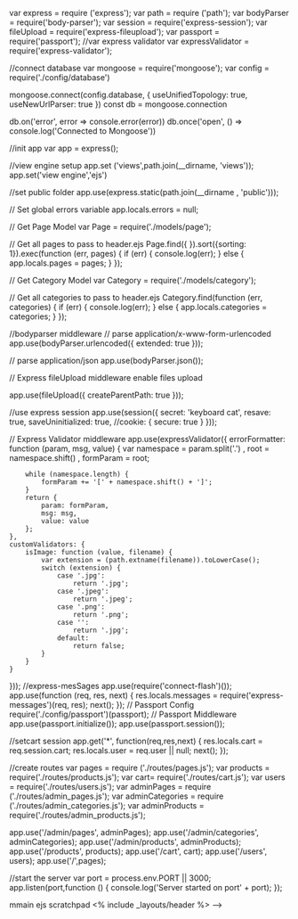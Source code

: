 var express = require ('express');
var path = require ('path');
var bodyParser = require('body-parser');
var session = require('express-session');
var fileUpload = require('express-fileupload');
var passport = require('passport');
//var express validator
var expressValidator = require('express-validator');

//connect database
var mongoose = require('mongoose');
var config = require('./config/database')

mongoose.connect(config.database, { useUnifiedTopology: true, useNewUrlParser: true })
const db = mongoose.connection

db.on('error', error => console.error(error))
db.once('open', () => console.log('Connected to Mongoose'))


//init app
var app = express();

//view engine setup
app.set ('views',path.join(__dirname, 'views'));
app.set('view engine','ejs')

//set public folder
app.use(express.static(path.join(__dirname , 'public')));

// Set global errors variable
app.locals.errors = null;


// Get Page Model
var Page = require('./models/page');

// Get all pages to pass to header.ejs
Page.find({ }).sort({sorting: 1}).exec(function (err, pages) {
    if (err) {
        console.log(err);
    } else {
        app.locals.pages = pages;
    }
});

// Get Category Model
var Category = require('./models/category');

// Get all categories to pass to header.ejs
Category.find(function (err, categories) {
    if (err) {
        console.log(err);
    } else {
        app.locals.categories = categories;
    }
});


//bodyparser middleware
// parse application/x-www-form-urlencoded
app.use(bodyParser.urlencoded({ extended: true }));

// parse application/json
app.use(bodyParser.json());

// Express fileUpload middleware enable files upload

app.use(fileUpload({
    createParentPath: true
}));

//use express session
app.use(session({
  secret: 'keyboard cat',
  resave: true,
  saveUninitialized: true,
  //cookie: { secure: true }
}));

// Express Validator middleware
app.use(expressValidator({
    errorFormatter: function (param, msg, value) {
        var namespace = param.split('.')
            , root = namespace.shift()
            , formParam = root;

        while (namespace.length) {
            formParam += '[' + namespace.shift() + ']';
        }
        return {
            param: formParam,
            msg: msg,
            value: value
        };
    },
    customValidators: {
        isImage: function (value, filename) {
            var extension = (path.extname(filename)).toLowerCase();
            switch (extension) {
                case '.jpg':
                    return '.jpg';
                case '.jpeg':
                    return '.jpeg';
                case '.png':
                    return '.png';
                case '':
                    return '.jpg';
                default:
                    return false;
            }
        }
    }
}));
//express-mesSages
app.use(require('connect-flash')());
app.use(function (req, res, next) {
  res.locals.messages = require('express-messages')(req, res);
  next();
});
// Passport Config
require('./config/passport')(passport);
// Passport Middleware
app.use(passport.initialize());
app.use(passport.session());

//setcart session
app.get('*', function(req,res,next) {
    res.locals.cart = req.session.cart;
    res.locals.user = req.user || null;
    next();
});

//create routes
var pages = require ('./routes/pages.js');
var products = require('./routes/products.js');
var cart= require('./routes/cart.js');
var users = require('./routes/users.js');
var adminPages = require ('./routes/admin_pages.js');
var adminCategories = require ('./routes/admin_categories.js');
var adminProducts = require('./routes/admin_products.js');

app.use('/admin/pages', adminPages);
app.use('/admin/categories', adminCategories);
app.use('/admin/products', adminProducts);
app.use('/products', products);
app.use('/cart', cart);
app.use('/users', users);
app.use('/',pages);

//start the server
var port = process.env.PORT || 3000;
app.listen(port,function () {
	console.log('Server started on port' + port);
});


mmain ejs scratchpad
<% include _layouts/header %> -->


<!-- <%- content %> -->

<!-- <% include _layouts/footer %> -->